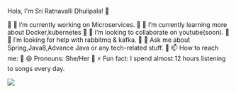 Hola, I'm Sri  Ratnavalli Dhulipala! 👋

	🔭 I’m currently working on Microservices.
	🌱 I’m currently learning more about Docker,kubernetes
	👯 I’m looking to collaborate on youtube(soon).
	🤔 I’m looking for help with rabbitmq & kafka.
	💬 Ask me about Spring,Java8,Advance Java or any tech-related stuff.
	📫 How to reach me: 
	😄 Pronouns: She/Her
	⚡ Fun fact: I spend almost 12 hours listening to songs every day.


 <img src=" https://github-readme-stats.vercel.app/api?username=dsrvalli&&show_icons=true&title_color=ffffff&icon_color=bb2acf&text_color=daf7dc&bg_color=151515">
 






